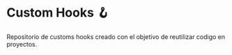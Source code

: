 # Custom Hooks 🪝

Repositorio de customs hooks creado con el objetivo de reutilizar codigo en proyectos.
